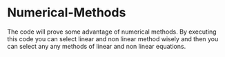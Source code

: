 # Numerical-Methods
The code will prove some advantage of numerical methods. By executing this code you can select linear and non linear method wisely and then you can select any any methods of linear and non linear equations.
